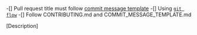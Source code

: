 -[] Pull request title must follow [commit message template](/COMMIT_MESSAGE_TEMPLATE.md)
-[] Using [`git flow`](https://github.com/nvie/gitflow/wiki/Installation)
-[] Follow CONTRIBUTING.md and COMMIT_MESSAGE_TEMPLATE.md

[Description]
